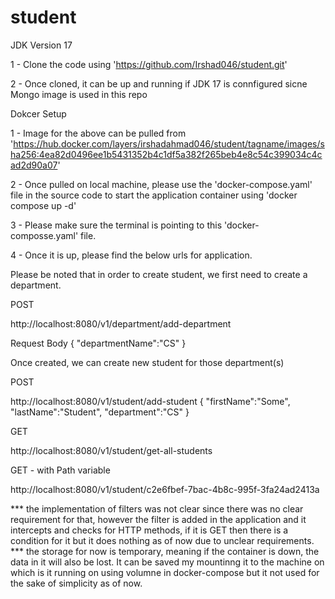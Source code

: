 # student
JDK Version 17

1 - Clone the code using 'https://github.com/Irshad046/student.git'

2 - Once cloned, it can be up and running if JDK 17 is connfigured sicne Mongo image is used in this repo


Dokcer Setup

1 - Image for the above can be pulled from 'https://hub.docker.com/layers/irshadahmad046/student/tagname/images/sha256:4ea82d0496ee1b5431352b4c1df5a382f265beb4e8c54c399034c4cad2d90a07'

2 - Once pulled on local machine, please use the 'docker-compose.yaml' file in the source code to start the application container using 'docker compose up -d'

3 - Please make sure the terminal is pointing to this 'docker-composse.yaml' file.

4 - Once it is up, please find the below urls for application.


Please be noted that in order to create student, we first need to create a department.

POST

http://localhost:8080/v1/department/add-department

Request Body
{
    "departmentName":"CS"
}


Once created, we can create new student for those department(s)

POST

http://localhost:8080/v1/student/add-student
{
    "firstName":"Some",
    "lastName":"Student",
    "department":"CS"
}


GET

http://localhost:8080/v1/student/get-all-students

GET - with Path variable

http://localhost:8080/v1/student/c2e6fbef-7bac-4b8c-995f-3fa24ad2413a


*** the implementation of filters was not clear since there was no clear requirement for that, however the filter is added in the application and it intercepts and checks for HTTP methods, if it is GET then there is a condition for it but it does nothing as of now due to unclear requirements.
*** the storage for now is temporary, meaning if the container is down, the data in it will also be lost. It can be saved my mountinng it to the machine on which is it running on using volumne in docker-compose but it not used for the sake of simplicity as of now.
